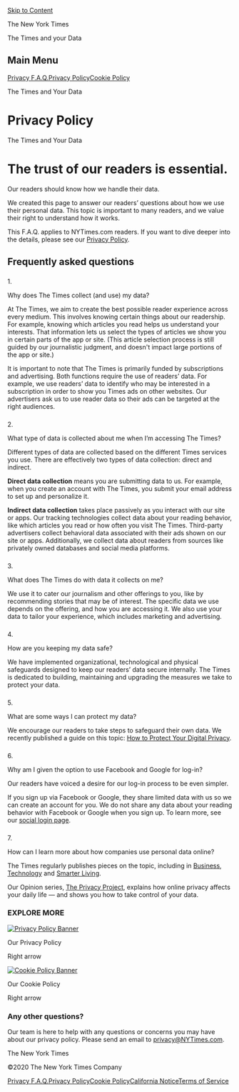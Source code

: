<div id="app">

<div class="App">

<div data-aria-labelledby="dialog_title" data-aria-modal="false" data-role="dialog">

[Skip to Content](#main-content)

<div class="css-2gf49r">

<div class="css-17x11ek">

The New York Times

<span class="css-1n2foyj">The Times and your Data</span>

</div>

<div class="css-1mhyh9y">

## Main Menu

[Privacy F.A.Q.](/privacy)[Privacy
Policy](/privacy/privacy-policy)[Cookie Policy](/privacy/cookie-policy)

</div>

</div>

</div>

<div class="css-wo5zbc" data-role="main" data-aria-hidden="false">

<div class="Home">

<div class="HeroSection" data-aria-live="polite">

<div class="section css-10g1wgm">

<div class="css-ykay9g">

<div class="css-1xd5y6g">

The Times and Your Data

# Privacy Policy

</div>

</div>

</div>

<div class="css-ykay9g">

<div class="css-1xd5y6g">

The Times and Your Data

# The trust of our readers is essential.

</div>

</div>

</div>

<div class="section css-lwsze8">

<div id="main-content" class="css-120l22k">

Our readers should know how we handle their data.

We created this page to answer our readers’ questions about how we use
their personal data. This topic is important to many readers, and we
value their right to understand how it works.

This F.A.Q. applies to NYTimes.com readers. If you want to dive deeper
into the details, please see our [Privacy
Policy](/privacy/privacy-policy).

</div>

</div>

<div id="faqComponent" class="FaqComponent">

<div id="faq-section" class="section css-1p8efyv">

<div class="css-ykay9g">

<div class="css-jes3yq">

## Frequently asked questions

</div>

<div class="css-19xyuqs">

<div id="why-does-the-times-collect-and-use-my-data" class="section css-1hwfw1e">

### 

<div class="css-7lgvd5">

1\.

</div>

<span>Why does The Times collect (and use) my
data?</span>

<div class="css-7rj3o4">

</div>

<div id="region-why-does-the-times-collect-and-use-my-data" class="accordion-content answer open" data-role="region" data-aria-labelledby="why-does-the-times-collect-and-use-my-data" data-aria-hidden="false">

At The Times, we aim to create the best possible reader experience
across every medium. This involves knowing certain things about our
readership. For example, knowing which articles you read helps us
understand your interests. That information lets us select the types of
articles we show you in certain parts of the app or site. (This article
selection process is still guided by our journalistic judgment, and
doesn't impact large portions of the app or site.)

It is important to note that The Times is primarily funded by
subscriptions and advertising. Both functions require the use of
readers’ data. For example, we use readers’ data to identify who may
be interested in a subscription in order to show you Times ads on other
websites. Our advertisers ask us to use reader data so their ads can be
targeted at the right
audiences.

</div>

</div>

<div id="what-type-of-data-is-collected-about-me" class="section css-1hwfw1e">

### 

<div class="css-7lgvd5">

2\.

</div>

<span>What type of data is collected about me when I’m accessing The
Times?</span>

<div class="css-7rj3o4">

</div>

<div id="region-what-type-of-data-is-collected-about-me" class="accordion-content answer open" data-role="region" data-aria-labelledby="what-type-of-data-is-collected-about-me" data-aria-hidden="false">

Different types of data are collected based on the different Times
services you use. There are effectively two types of data collection:
direct and indirect.

**Direct data collection** means you are submitting data to us. For
example, when you create an account with The Times, you submit your
email address to set up and personalize it.

**Indirect data collection** takes place passively as you interact with
our site or apps. Our tracking technologies collect data about your
reading behavior, like which articles you read or how often you visit
The Times. Third-party advertisers collect behavioral data associated
with their ads shown on our site or apps. Additionally, we collect data
about readers from sources like privately owned databases and social
media
platforms.

</div>

</div>

<div id="what-does-the-times-do-with-the-data-it-collects-on-me" class="section css-1hwfw1e">

### 

<div class="css-7lgvd5">

3\.

</div>

<span>What does The Times do with data it collects on
me?</span>

<div class="css-7rj3o4">

</div>

<div id="region-what-does-the-times-do-with-the-data-it-collects-on-me" class="accordion-content answer open" data-role="region" data-aria-labelledby="what-does-the-times-do-with-the-data-it-collects-on-me" data-aria-hidden="false">

We use it to cater our journalism and other offerings to you, like by
recommending stories that may be of interest. The specific data we use
depends on the offering, and how you are accessing it. We also use your
data to tailor your experience, which includes marketing and
advertising.

</div>

</div>

<div id="how-are-you-keeping-my-data-safe" class="section css-1hwfw1e">

### 

<div class="css-7lgvd5">

4\.

</div>

<span>How are you keeping my data
safe?</span>

<div class="css-7rj3o4">

</div>

<div id="region-how-are-you-keeping-my-data-safe" class="accordion-content answer open" data-role="region" data-aria-labelledby="how-are-you-keeping-my-data-safe" data-aria-hidden="false">

We have implemented organizational, technological and physical
safeguards designed to keep our readers’ data secure internally. The
Times is dedicated to building, maintaining and upgrading the measures
we take to protect your
data.

</div>

</div>

<div id="what-are-some-ways-i-can-protect-my-data" class="section css-1hwfw1e">

### 

<div class="css-7lgvd5">

5\.

</div>

<span>What are some ways I can protect my
data?</span>

<div class="css-7rj3o4">

</div>

<div id="region-what-are-some-ways-i-can-protect-my-data" class="accordion-content answer open" data-role="region" data-aria-labelledby="what-are-some-ways-i-can-protect-my-data" data-aria-hidden="false">

We encourage our readers to take steps to safeguard their own data. We
recently published a guide on this topic: [How to Protect Your Digital
Privacy](https://www.nytimes3xbfgragh.onion/guides/privacy-project/how-to-protect-your-digital-privacy).

</div>

</div>

<div id="why-am-i-given-the-option-to-use-facebook-and-google" class="section css-1hwfw1e">

### 

<div class="css-7lgvd5">

6\.

</div>

<span>Why am I given the option to use Facebook and Google for
log-in?</span>

<div class="css-7rj3o4">

</div>

<div id="region-why-am-i-given-the-option-to-use-facebook-and-google" class="accordion-content answer open" data-role="region" data-aria-labelledby="why-am-i-given-the-option-to-use-facebook-and-google" data-aria-hidden="false">

Our readers have voiced a desire for our log-in process to be even
simpler.

If you sign up via Facebook or Google, they share limited data with us
so we can create an account for you. We do not share any data about your
reading behavior with Facebook or Google when you sign up. To learn
more, see our [social login
page](https://help.nytimes3xbfgragh.onion/hc/en-us/articles/115014887628-Social-login).

</div>

</div>

<div id="how-can-i-learn-more-about-how-companies-use-personal-data-online" class="section css-1hwfw1e">

### 

<div class="css-7lgvd5">

7\.

</div>

<span>How can I learn more about how companies use personal data
online?</span>

<div class="css-7rj3o4">

</div>

<div id="region-how-can-i-learn-more-about-how-companies-use-personal-data-online" class="accordion-content answer open" data-role="region" data-aria-labelledby="how-can-i-learn-more-about-how-companies-use-personal-data-online" data-aria-hidden="false">

The Times regularly publishes pieces on the topic, including in
[Business](https://www.nytimes3xbfgragh.onion/2019/11/04/business/secret-consumer-score-access.html),
[Technology](https://www.nytimes3xbfgragh.onion/2019/11/19/technology/artificial-intelligence-dawn-song.html)
and [Smarter
Living](https://www.nytimes3xbfgragh.onion/2019/11/24/smarter-living/privacy-online-how-to-stop-advertiser-tracking-opt-out.html).

Our Opinion series, [The Privacy
Project](https://www.nytimes3xbfgragh.onion/series/new-york-times-privacy-project),
explains how online privacy affects your daily life — and shows you how
to take control of your data.

</div>

</div>

</div>

</div>

</div>

</div>

<div class="section css-pq0jc2">

<div class="css-1i6sd4t">

### EXPLORE MORE

<div class="css-ac8mlv">

[![Privacy Policy
Banner](/vi-assets/static-assets/privatepolicy_thumbnail-6103a1801614872d6184997f5fda9896.jpg)](/privacy/privacy-policy)

<div class="css-me6bmr">

<span class="css-1l6uvqh">Our Privacy Policy</span>

<div class="css-1mlqg9m" data-aria-hidden="true">

Right arrow

</div>

</div>

[![Cookie Policy
Banner](/vi-assets/static-assets/cookiepolicy_thumbnail-3ce72d7bb5f29941a77dc5dc9250f178.jpg)](/privacy/cookie-policy)

<div class="css-me6bmr">

<span class="css-1l6uvqh">Our Cookie Policy</span>

<div class="css-1mlqg9m" data-aria-hidden="true">

Right arrow

</div>

</div>

</div>

</div>

</div>

<div class="QuestionForm">

<div class="section css-9ncl5x">

<div class="css-1e5gej4">

<div class="css-1jzoaci">

### Any other questions?

Our team is here to help with any questions or concerns you may have
about our privacy policy. Please send an email to <privacy@NYTimes.com>.

</div>

</div>

</div>

</div>

</div>

</div>

<div class="css-17lhb6j">

The New York Times

©<span class="current-year">2020</span> The New York Times Company

<span class="css-14nf8bk"></span>

</div>

<div class="css-ck9uem">

[Privacy F.A.Q.](/privacy)[Privacy
Policy](/privacy/privacy-policy)[Cookie
Policy](/privacy/cookie-policy)[California
Notice](/privacy/california-notice)[Terms of
Service](https://help.nytimes3xbfgragh.onion/hc/en-us/articles/115014893428-Terms-of-service)

</div>

</div>

</div>

